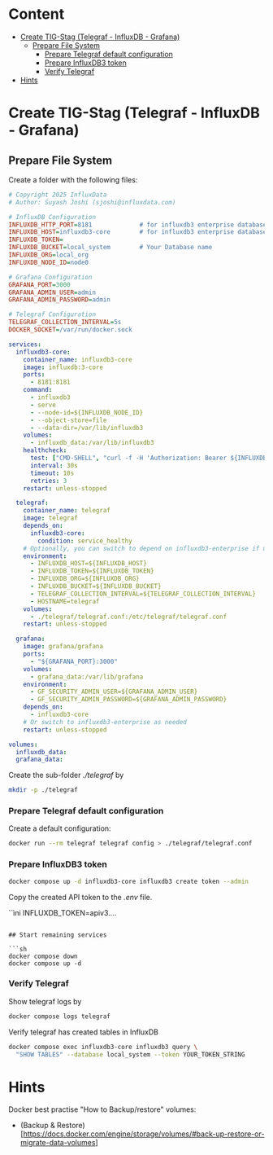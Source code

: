 # Content <!-- omit in toc -->
- [Create TIG-Stag (Telegraf - InfluxDB - Grafana)](#create-tig-stag-telegraf---influxdb---grafana)
  - [Prepare File System](#prepare-file-system)
    - [Prepare Telegraf default configuration](#prepare-telegraf-default-configuration)
    - [Prepare InfluxDB3 token](#prepare-influxdb3-token)
    - [Verify Telegraf](#verify-telegraf)
- [Hints](#hints)



# Create TIG-Stag (Telegraf - InfluxDB - Grafana)

## Prepare File System

Create a folder with the following files:

```ini
# Copyright 2025 InfluxData
# Author: Suyash Joshi (sjoshi@influxdata.com)

# InfluxDB Configuration
INFLUXDB_HTTP_PORT=8181             # for influxdb3 enterprise database, change this to port 8182
INFLUXDB_HOST=influxdb3-core        # for influxdb3 enterprise database, change this to "influxdb3-enterprise"
INFLUXDB_TOKEN=
INFLUXDB_BUCKET=local_system        # Your Database name
INFLUXDB_ORG=local_org              
INFLUXDB_NODE_ID=node0            

# Grafana Configuration
GRAFANA_PORT=3000
GRAFANA_ADMIN_USER=admin
GRAFANA_ADMIN_PASSWORD=admin

# Telegraf Configuration
TELEGRAF_COLLECTION_INTERVAL=5s
DOCKER_SOCKET=/var/run/docker.sock
```

```yaml
services:
  influxdb3-core:
    container_name: influxdb3-core
    image: influxdb:3-core
    ports:
      - 8181:8181
    command:
      - influxdb3
      - serve
      - --node-id=${INFLUXDB_NODE_ID}
      - --object-store=file
      - --data-dir=/var/lib/influxdb3
    volumes:
      - influxdb_data:/var/lib/influxdb3
    healthcheck:
      test: ["CMD-SHELL", "curl -f -H 'Authorization: Bearer ${INFLUXDB_TOKEN}' http://localhost:8181/health || exit 1"]
      interval: 30s
      timeout: 10s
      retries: 3
    restart: unless-stopped

  telegraf:
    container_name: telegraf
    image: telegraf
    depends_on:
      influxdb3-core:
        condition: service_healthy
    # Optionally, you can switch to depend on influxdb3-enterprise if using that
    environment:
      - INFLUXDB_HOST=${INFLUXDB_HOST}
      - INFLUXDB_TOKEN=${INFLUXDB_TOKEN}
      - INFLUXDB_ORG=${INFLUXDB_ORG}
      - INFLUXDB_BUCKET=${INFLUXDB_BUCKET}
      - TELEGRAF_COLLECTION_INTERVAL=${TELEGRAF_COLLECTION_INTERVAL}
      - HOSTNAME=telegraf
    volumes:
      - ./telegraf/telegraf.conf:/etc/telegraf/telegraf.conf
    restart: unless-stopped

  grafana:
    image: grafana/grafana
    ports:
      - "${GRAFANA_PORT}:3000"
    volumes:
      - grafana_data:/var/lib/grafana
    environment:
      - GF_SECURITY_ADMIN_USER=${GRAFANA_ADMIN_USER}
      - GF_SECURITY_ADMIN_PASSWORD=${GRAFANA_ADMIN_PASSWORD}
    depends_on:
      - influxdb3-core
    # Or switch to influxdb3-enterprise as needed
    restart: unless-stopped

volumes:
  influxdb_data:
  grafana_data:
```

Create the sub-folder *./telegraf* by
```sh
mkdir -p ./telegraf
```

### Prepare Telegraf default configuration

Create a default configuration:

```sh
docker run --rm telegraf telegraf config > ./telegraf/telegraf.conf
```

### Prepare InfluxDB3 token

```sh
docker compose up -d influxdb3-core influxdb3 create token --admin
```

Copy the created API token to the *.env* file.

``ìni
INFLUXDB_TOKEN=apiv3….
```

## Start remaining services

```sh
docker compose down
docker compose up -d
```

### Verify Telegraf

Show telegraf logs by

```sh
docker compose logs telegraf
```

Verify telegraf has created tables in InfluxDB

```sh
docker compose exec influxdb3-core influxdb3 query \
  "SHOW TABLES" --database local_system --token YOUR_TOKEN_STRING
```

# Hints

Docker best practise "How to Backup/restore" volumes:

- (Backup & Restore)[https://docs.docker.com/engine/storage/volumes/#back-up-restore-or-migrate-data-volumes]
